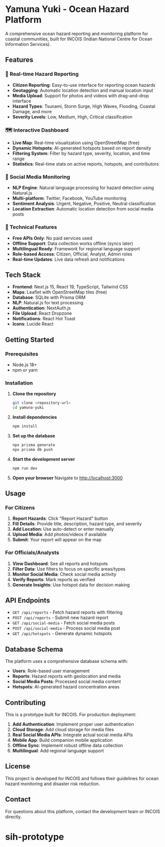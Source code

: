 # Yamuna Yuki - Ocean Hazard Platform

A comprehensive ocean hazard reporting and monitoring platform for coastal communities, built for INCOIS (Indian National Centre for Ocean Information Services).

## Features

### 🚨 Real-time Hazard Reporting
- **Citizen Reporting**: Easy-to-use interface for reporting ocean hazards
- **Geotagging**: Automatic location detection and manual location input
- **Media Upload**: Support for photos and videos with drag-and-drop interface
- **Hazard Types**: Tsunami, Storm Surge, High Waves, Flooding, Coastal Damage, and more
- **Severity Levels**: Low, Medium, High, Critical classification

### 🗺️ Interactive Dashboard
- **Live Map**: Real-time visualization using OpenStreetMap (free)
- **Dynamic Hotspots**: AI-generated hotspots based on report density
- **Filtering System**: Filter by hazard type, severity, location, and time range
- **Statistics**: Real-time stats on active reports, hotspots, and contributors

### 📱 Social Media Monitoring
- **NLP Engine**: Natural language processing for hazard detection using Natural.js
- **Multi-platform**: Twitter, Facebook, YouTube monitoring
- **Sentiment Analysis**: Urgent, Negative, Positive, Neutral classification
- **Location Extraction**: Automatic location detection from social media posts

### 🔧 Technical Features
- **Free APIs Only**: No paid services used
- **Offline Support**: Data collection works offline (syncs later)
- **Multilingual Ready**: Framework for regional language support
- **Role-based Access**: Citizen, Official, Analyst, Admin roles
- **Real-time Updates**: Live data refresh and notifications

## Tech Stack

- **Frontend**: Next.js 15, React 19, TypeScript, Tailwind CSS
- **Maps**: Leaflet with OpenStreetMap tiles (free)
- **Database**: SQLite with Prisma ORM
- **NLP**: Natural.js for text processing
- **Authentication**: NextAuth.js
- **File Upload**: React Dropzone
- **Notifications**: React Hot Toast
- **Icons**: Lucide React

## Getting Started

### Prerequisites
- Node.js 18+ 
- npm or yarn

### Installation

1. **Clone the repository**
   ```bash
   git clone <repository-url>
   cd yamuna-yuki
   ```

2. **Install dependencies**
   ```bash
   npm install
   ```

3. **Set up the database**
   ```bash
   npx prisma generate
   npx prisma db push
   ```

4. **Start the development server**
   ```bash
   npm run dev
   ```

5. **Open your browser**
   Navigate to [http://localhost:3000](http://localhost:3000)

## Usage

### For Citizens
1. **Report Hazards**: Click "Report Hazard" button
2. **Fill Details**: Provide title, description, hazard type, and severity
3. **Add Location**: Use auto-detect or enter manually
4. **Upload Media**: Add photos/videos if available
5. **Submit**: Your report will appear on the map

### For Officials/Analysts
1. **View Dashboard**: See all reports and hotspots
2. **Filter Data**: Use filters to focus on specific areas/types
3. **Monitor Social Media**: Check social media activity
4. **Verify Reports**: Mark reports as verified
5. **Generate Insights**: Use hotspot data for decision making

## API Endpoints

- `GET /api/reports` - Fetch hazard reports with filtering
- `POST /api/reports` - Submit new hazard report
- `GET /api/social-media` - Fetch social media posts
- `POST /api/social-media` - Process social media post
- `GET /api/hotspots` - Generate dynamic hotspots

## Database Schema

The platform uses a comprehensive database schema with:
- **Users**: Role-based user management
- **Reports**: Hazard reports with geolocation and media
- **Social Media Posts**: Processed social media content
- **Hotspots**: AI-generated hazard concentration areas

## Contributing

This is a prototype built for INCOIS. For production deployment:

1. **Add Authentication**: Implement proper user authentication
2. **Cloud Storage**: Add cloud storage for media files
3. **Real Social Media APIs**: Integrate actual social media APIs
4. **Mobile App**: Build companion mobile application
5. **Offline Sync**: Implement robust offline data collection
6. **Multilingual**: Add regional language support

## License

This project is developed for INCOIS and follows their guidelines for ocean hazard monitoring and disaster risk reduction.

## Contact

For questions about this platform, contact the development team or INCOIS directly.
# sih-prototype
